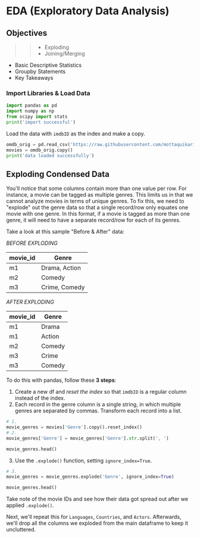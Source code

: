 # EDA (Exploratory Data Analysis)

## Objectives

>>* Exploding
>>* Joining/Merging 
* Basic Descriptive Statistics
* Groupby Statements
* Key Takeaways

### Import Libraries & Load Data

```python
import pandas as pd
import numpy as np
from scipy import stats
print('import successful')
```

Load the data with `imdbID` as the index and make a copy.

```python
omdb_orig = pd.read_csv('https://raw.githubusercontent.com/mottaquikarim/pycontent/master/content/raw_data/omdb4500_eda.csv', index_col='imdbID')
movies = omdb_orig.copy()
print('data loaded successfully')
```

## Exploding Condensed Data

You'll notice that some columns contain more than one value per row. For instance, a movie can be tagged as multiple genres. This limits us in that we cannot analyze movies in terms of unique genres. To fix this, we need to "explode" out the genre data so that a single record/row only equates one movie with one genre. In this format, if a movie is tagged as more than one genre, it will need to have a separate record/row for each of its genres. 

Take a look at this sample "Before & After" data:

*BEFORE EXPLODING*

| movie_id | Genre |
---------|-------|
| m1 | Drama, Action |
| m2 | Comedy |
| m3 | Crime, Comedy |

*AFTER EXPLODING*

| movie_id | Genre |
---------|-------|
| m1 | Drama |
| m1 | Action |
| m2 | Comedy |
| m3 | Crime |
| m3 | Comedy |


To do this with pandas, follow these **3 steps**: 

1. Create a new df and *reset the index* so that `imdbID` is a regular column instead of the index.
2. Each record in the genre column is a single string, in which multiple genres are separated by commas. Transform each record into a list.

```python
# 1.
movie_genres = movies['Genre'].copy().reset_index()
# 2.
movie_genres['Genre'] = movie_genres['Genre'].str.split(', ')

movie_genres.head()
```

3. Use the `.explode()` function, setting `ignore_index=True`.

```python
# 3.
movie_genres = movie_genres.explode('Genre', ignore_index=True)

movie_genres.head()
```

Take note of the movie IDs and see how their data got spread out after we applied `.explode()`. 

Next, we'll repeat this for `Languages`, `Countries`, and `Actors`. Afterwards, we'll drop all the columns we exploded from the main dataframe to keep it uncluttered.

```python

```



```python

```



```python

```












